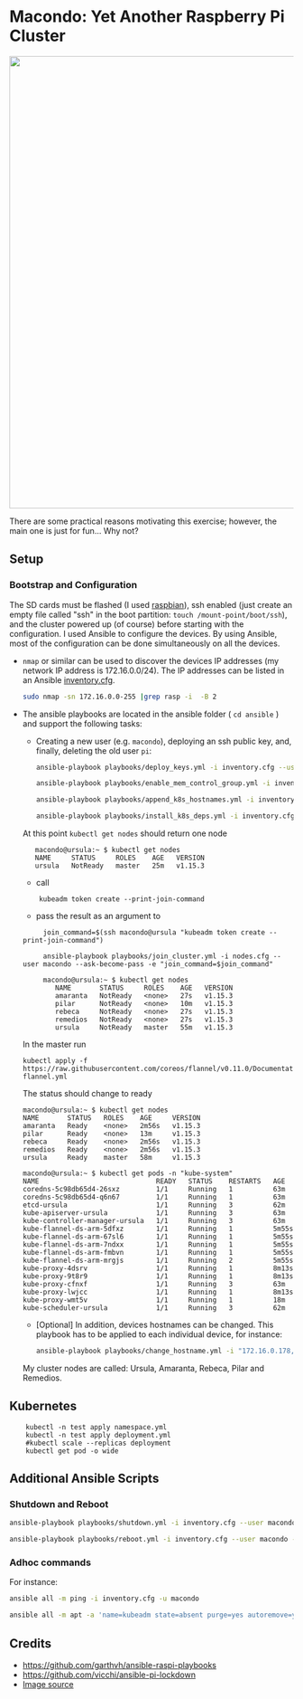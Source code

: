 # Macondo: Yet Another Raspberry Pi Cluster

<p align="center">
<img src="images/raspberries.jpg" width="800"> 
</p>

There are some practical reasons motivating this exercise;
however, the main one is just for fun... Why not? 

<!-- <div style="float: right">
<img src="./images/cluster.jpg"  height="250">
</div>
-->


## Setup

### Bootstrap and Configuration

The SD cards must be flashed (I used [raspbian](https://www.raspberrypi.org/documentation/installation/installing-images/linux.md)),
ssh enabled (just create an empty file called "ssh" in the boot partition: `touch /mount-point/boot/ssh`), and the cluster powered up (of course) before starting with the configuration. I used Ansible to configure the devices. By using Ansible, most of the configuration can be done simultaneously on all the devices.

* `nmap` or similar can be used to discover the devices IP addresses (my network IP address is 172.16.0.0/24).  The IP addresses can be listed in an Ansible [inventory.cfg](ansible/inventory.cfg).

    ```bash
    sudo nmap -sn 172.16.0.0-255 |grep rasp -i  -B 2
    ```
* The ansible playbooks are located in the ansible folder ( `cd ansible` ) and support the following tasks:

    * Creating a new user (e.g. `macondo`), deploying an ssh public key, and, finally, deleting the old user `pi`:
    
        ```bash
        ansible-playbook playbooks/deploy_keys.yml -i inventory.cfg --user macondo --ask-pass  -e ssh_key=FULL_PATH_TO_ID_RSA_PUB 

        ansible-playbook playbooks/enable_mem_control_group.yml -i inventory.cfg  --user macondo --ask-become-pass

        ansible-playbook playbooks/append_k8s_hostnames.yml -i inventory.cfg  --user macondo --ask-become-pass -e ansible_hostname

        ansible-playbook playbooks/install_k8s_deps.yml -i inventory.cfg  --user macondo --ask-become-pass
        ```

     At this point `kubectl get nodes` should return one node
     ```shell
        macondo@ursula:~ $ kubectl get nodes
        NAME     STATUS     ROLES    AGE   VERSION
        ursula   NotReady   master   25m   v1.15.3
    ```
    * call 
    ```
        kubeadm token create --print-join-command
    ```
    * pass the result as an argument to 
    ```shell
         join_command=$(ssh macondo@ursula "kubeadm token create --print-join-command")
         
         ansible-playbook playbooks/join_cluster.yml -i nodes.cfg --user macondo --ask-become-pass -e "join_command=$join_command" 

         macondo@ursula:~ $ kubectl get nodes
            NAME       STATUS     ROLES    AGE   VERSION
            amaranta   NotReady   <none>   27s   v1.15.3
            pilar      NotReady   <none>   10m   v1.15.3
            rebeca     NotReady   <none>   27s   v1.15.3
            remedios   NotReady   <none>   27s   v1.15.3
            ursula     NotReady   master   55m   v1.15.3
    ```

    In the master run

    ```
    kubectl apply -f https://raw.githubusercontent.com/coreos/flannel/v0.11.0/Documentation/kube-flannel.yml
    ```

    The status should change to ready

    ```
    macondo@ursula:~ $ kubectl get nodes
    NAME       STATUS   ROLES    AGE     VERSION
    amaranta   Ready    <none>   2m56s   v1.15.3
    pilar      Ready    <none>   13m     v1.15.3
    rebeca     Ready    <none>   2m56s   v1.15.3
    remedios   Ready    <none>   2m56s   v1.15.3
    ursula     Ready    master   58m     v1.15.3

    ```
    
    ```shell
    macondo@ursula:~ $ kubectl get pods -n "kube-system"
    NAME                             READY   STATUS    RESTARTS   AGE
    coredns-5c98db65d4-26sxz         1/1     Running   1          63m
    coredns-5c98db65d4-q6n67         1/1     Running   1          63m
    etcd-ursula                      1/1     Running   3          62m
    kube-apiserver-ursula            1/1     Running   3          63m
    kube-controller-manager-ursula   1/1     Running   3          63m
    kube-flannel-ds-arm-5dfxz        1/1     Running   1          5m55s
    kube-flannel-ds-arm-67sl6        1/1     Running   1          5m55s
    kube-flannel-ds-arm-7ndxx        1/1     Running   1          5m55s
    kube-flannel-ds-arm-fmbvn        1/1     Running   1          5m55s
    kube-flannel-ds-arm-mrgjs        1/1     Running   2          5m55s
    kube-proxy-4dsrv                 1/1     Running   1          8m13s
    kube-proxy-9t8r9                 1/1     Running   1          8m13s
    kube-proxy-cfnxf                 1/1     Running   3          63m
    kube-proxy-lwjcc                 1/1     Running   1          8m13s
    kube-proxy-wmt5v                 1/1     Running   1          18m
    kube-scheduler-ursula            1/1     Running   3          62m

    ```

    * [Optional] In addition, devices hostnames can be changed. This playbook has to be applied to each individual device, for instance:
        
        ```bash
        ansible-playbook playbooks/change_hostname.yml -i "172.16.0.178," --user macondo --ask-become-pass -e hostname=remedios 
        ```

    My cluster nodes are called: Ursula, Amaranta, Rebeca, Pilar and Remedios.


## Kubernetes

```
    kubectl -n test apply namespace.yml
    kubectl -n test apply deployment.yml
    #kubectl scale --replicas deployment 
    kubectl get pod -o wide
```


## Additional Ansible Scripts

### Shutdown and Reboot
```bash
ansible-playbook playbooks/shutdown.yml -i inventory.cfg --user macondo --ask-become-pass

ansible-playbook playbooks/reboot.yml -i inventory.cfg --user macondo --ask-become-pass
```

### Adhoc commands

For instance:
```bash
ansible all -m ping -i inventory.cfg -u macondo

ansible all -m apt -a 'name=kubeadm state=absent purge=yes autoremove=yes' --become -i inventory.cfg  --ask-become-pass -u macondo


```

## Credits
- https://github.com/garthvh/ansible-raspi-playbooks
- https://github.com/vicchi/ansible-pi-lockdown
- [Image source](https://www.cuisineaz.com/recettes/tartelettes-aux-framboises-a-la-creme-de-mascarpone-2922.aspx)

